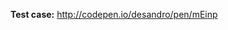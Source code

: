 <!-- Thanks for submitting an issue! All bug reports and problem issues require a **reduced test case**. Create one by forking any one of the CodePen examples from the docs. See guidelines link above. -->

**Test case:** http://codepen.io/desandro/pen/mEinp
